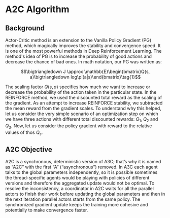 # A2C Algorithm

## Background

Actor-Critic method is an extension to the Vanilla Policy Gradient (PG) method, which magically improves the stability and convergence speed. It is one of the most powerful methods in Deep Reinforcement Learning. The method's idea of PG is to increase the probability of good actions and decrease the chance of bad ones. In math notation, our PG was written as:

$$\bigtriangledown J \approx \mathbb{E}\begin{bmatrix}Q(s, a)\bigtriangledown log\pi(a|s)\end{bmatrix}\tag{1}$$

The scaling factor $Q(s,a)$ specifies how much we want to increase or decrease the probability of the action taken in the particular state. In the REINFORCE method, we used the discounted total reward as the scaling of the gradient. As an attempt to increase REINFORCE stability, we subtracted the mean reward from the gradient scales. To understand why this helped, let us consider the very simple scenario of an optimization step on which we have three actions with different total discounted rewards: $Q_{1}$, $Q_{2}$ and $Q_{3}$. Now, let us consider the policy gradient with reward to the relative values of thos $Q_{s}$.


## A2C Objective

A2C is a synchronous, deterministic version of A3C; that’s why it is named as “A2C” with the first “A” (“asynchronous”) removed. In A3C each agent talks to the global parameters independently, so it is possible sometimes the thread-specific agents would be playing with policies of different versions and therefore the aggregated update would not be optimal. To resolve the inconsistency, a coordinator in A2C waits for all the parallel actors to finish their work before updating the global parameters and then in the next iteration parallel actors starts from the same policy. The synchronized gradient update keeps the training more cohesive and potentially to make convergence faster.
